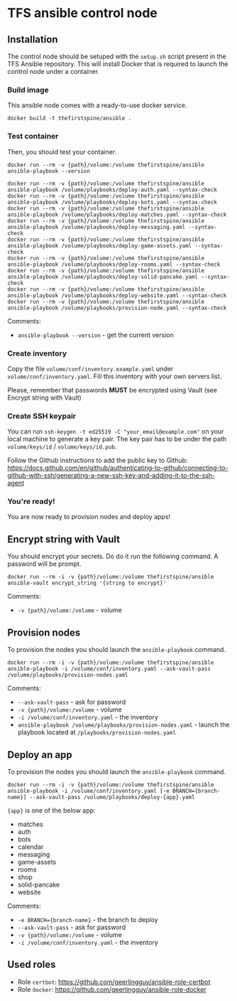 # TFS ansible control node

## Installation

The control node should be setuped with the `setup.sh` script present in the TFS Ansible repository. This will install Docker that is required to launch the control node under a container.

### Build image

This ansible node comes with a ready-to-use docker service.

```
docker build -t thefirstspine/ansible .
```

### Test container

Then, you should test your container.

```
docker run --rm -v {path}/volume:/volume thefirstspine/ansible ansible-playbook --version
```

```
docker run --rm -v {path}/volume:/volume thefirstspine/ansible ansible-playbook /volume/playbooks/deploy-auth.yaml --syntax-check
docker run --rm -v {path}/volume:/volume thefirstspine/ansible ansible-playbook /volume/playbooks/deploy-bots.yaml --syntax-check
docker run --rm -v {path}/volume:/volume thefirstspine/ansible ansible-playbook /volume/playbooks/deploy-matches.yaml --syntax-check
docker run --rm -v {path}/volume:/volume thefirstspine/ansible ansible-playbook /volume/playbooks/deploy-messaging.yaml --syntax-check
docker run --rm -v {path}/volume:/volume thefirstspine/ansible ansible-playbook /volume/playbooks/deploy-game-assets.yaml --syntax-check
docker run --rm -v {path}/volume:/volume thefirstspine/ansible ansible-playbook /volume/playbooks/deploy-rooms.yaml --syntax-check
docker run --rm -v {path}/volume:/volume thefirstspine/ansible ansible-playbook /volume/playbooks/deploy-solid-pancake.yaml --syntax-check
docker run --rm -v {path}/volume:/volume thefirstspine/ansible ansible-playbook /volume/playbooks/deploy-website.yaml --syntax-check
docker run --rm -v {path}/volume:/volume thefirstspine/ansible ansible-playbook /volume/playbooks/provision-node.yaml --syntax-check
```

Comments:
- `ansible-playbook --version` - get the current version

### Create inventory

Copy the file `volume/conf/inventory.example.yaml` under `volume/conf/inventory.yaml`. Fill this inventory with your own servers list.

Please, remember that passwords **MUST** be encrypted using Vault (see Encrypt string with Vault)

### Create SSH keypair

You can run `ssh-keygen -t ed25519 -C "your_email@example.com"` on your local machine to generate a key pair. The key pair has to be under the path `volume/keys/id` / `volume/keys/id.pub`.

Follow the Github instructions to add the public key to Github: https://docs.github.com/en/github/authenticating-to-github/connecting-to-github-with-ssh/generating-a-new-ssh-key-and-adding-it-to-the-ssh-agent

### You're ready!

You are now ready to provision nodes and deploy apps!

## Encrypt string with Vault

You should encrypt your secrets. Do do it run the following command. A password will be prompt.

```
docker run --rm -i -v {path}/volume:/volume thefirstspine/ansible ansible-vault encrypt_string '{string to encrypt}'
```

Comments:
- `-v {path}/volume:/volume` - volume

## Provision nodes

To provision the nodes you should launch the `ansible-playbook` command.

```
docker run --rm -i -v {path}/volume:/volume thefirstspine/ansible ansible-playbook -i /volume/conf/inventory.yaml --ask-vault-pass /volume/playbooks/provision-nodes.yaml
```

Comments:
- `--ask-vault-pass` - ask for password
- `-v {path}/volume:/volume` - volume
- `-i /volume/conf/inventory.yaml` - the inventory
- `ansible-playbook /volume/playbooks/provision-nodes.yaml` - launch the playbook located at `/playbooks/provision-nodes.yaml`

## Deploy an app

To provision the nodes you should launch the `ansible-playbook` command.

```
docker run --rm -i -v {path}/volume:/volume thefirstspine/ansible ansible-playbook -i /volume/conf/inventory.yaml [-e BRANCH={branch-name}] --ask-vault-pass /volume/playbooks/deploy-{app}.yaml
```

`{app}` is one of the below app:
- matches
- auth
- bots
- calendar
- messaging
- game-assets
- rooms
- shop
- solid-pancake
- website

Comments:
- `-e BRANCH={branch-name}` - the branch to deploy
- `--ask-vault-pass` - ask for password
- `-v {path}/volume:/volume` - volume
- `-i /volume/conf/inventory.yaml` - the inventory

## Used roles

- Role `certbot`: https://github.com/geerlingguy/ansible-role-certbot
- Role `docker`: https://github.com/geerlingguy/ansible-role-docker

